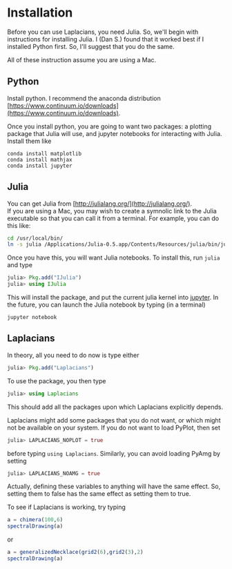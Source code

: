 # Installation

Before you can use Laplacians, you need Julia.
So, we'll begin with instructions for installing Julia.  I (Dan S.) found that it worked best if I installed Python first.  So, I'll suggest that you do the same.

All of these instruction assume you are using a Mac. 

## Python

Install python.  I recommend the anaconda distribution [https://www.continuum.io/downloads](https://www.continuum.io/downloads).

Once you install python, you are going to want two packages: a plotting package that Julia will use, and jupyter notebooks for interacting with Julia.  Install them like

~~~
conda install matplotlib
conda install mathjax
conda install jupyter
~~~

## Julia

You can get Julia from 
[http://julialang.org/](http://julialang.org/).  
If you are using a Mac, you may wish to create a symnolic link to the Julia executable so that you can call it from a terminal.  For example, you can do this like:

~~~sh
cd /usr/local/bin/
ln -s julia /Applications/Julia-0.5.app/Contents/Resources/julia/bin/julia
~~~

Once you have this, you will want Julia notebooks.  To install this, run `julia` and type

~~~julia
julia> Pkg.add("IJulia")
julia> using IJulia
~~~

This will install the package, and put the current julia kernel into [jupyter](http://jupyter.org/).  In the future, you can launch the Julia notebook by typing (in a terminal)

~~~ 
jupyter notebook
~~~

## Laplacians

In theory, all you need to do now is type either

~~~julia
julia> Pkg.add("Laplacians")
~~~

To use the package, you then type

~~~julia
julia> using Laplacians
~~~


This should add all the packages upon which Laplacians explicitly depends. 

Laplacians might add some packages that you do not want, or which
might not be available on your system.  If you do not want to load
PyPlot, then set 

~~~julia
julia> LAPLACIANS_NOPLOT = true
~~~

before typing `using Laplacians`.
Similarly, you can avoid loading PyAmg by setting

~~~julia
julia> LAPLACIANS_NOAMG = true
~~~

Actually, defining these variables to anything will have the same
effect.  So, setting them to false has the same effect as setting them
to true.



To see if Laplacians is working, try typing

~~~julia
a = chimera(100,6)
spectralDrawing(a)
~~~

or

~~~julia
a = generalizedNecklace(grid2(6),grid2(3),2)
spectralDrawing(a)
~~~
